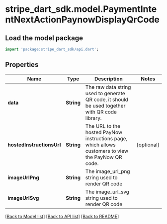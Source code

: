 # stripe_dart_sdk.model.PaymentIntentNextActionPaynowDisplayQrCode

## Load the model package
```dart
import 'package:stripe_dart_sdk/api.dart';
```

## Properties
Name | Type | Description | Notes
------------ | ------------- | ------------- | -------------
**data** | **String** | The raw data string used to generate QR code, it should be used together with QR code library. | 
**hostedInstructionsUrl** | **String** | The URL to the hosted PayNow instructions page, which allows customers to view the PayNow QR code. | [optional] 
**imageUrlPng** | **String** | The image_url_png string used to render QR code | 
**imageUrlSvg** | **String** | The image_url_svg string used to render QR code | 

[[Back to Model list]](../README.md#documentation-for-models) [[Back to API list]](../README.md#documentation-for-api-endpoints) [[Back to README]](../README.md)


